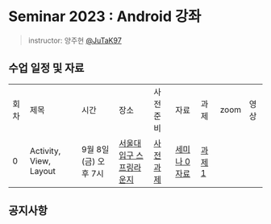 # Seminar 2023 : Android 강좌

> instructor: 양주현 [@JuTaK97](https://github.com/JuTaK97)

## 수업 일정 및 자료
<table>
  <tr>
    <td>회차</td>
    <td>제목</td>
    <td>시간</td>
    <td>장소</td>
    <td>사전 준비</td>
    <td>자료</td>
    <td>과제</td>
    <td>zoom</td>
    <td>영상</td>
  </tr>
  <tr>
    <td>0</td>
    <td>Activity, View, Layout</td>
    <td>9월 8일 (금) 오후 7시</td>
    <td><a href="https://map.naver.com/p/entry/place/1754510954?placePath=%2Fhome&c=15.00,0,0,0,dh">서울대입구 스프링라운지</a></td>
    <td><a href="https://github.com/wafflestudio/seminar-2023-android-assignment/tree/main/assignment-0">사전 과제</a></td>
    <td><a href="https://github.com/wafflestudio/seminar-2023/blob/main/android/seminar_0/Seminar%200.pdf">세미나 0 자료</a></td>
    <td><a href="https://github.com/wafflestudio/seminar-2023-android-assignment/tree/main/assignment-1">과제 1</a></td>
    <td><a href=""></a></td>
    <td><a href=""></a></td>
  </tr>
  </table>

## 공지사항
